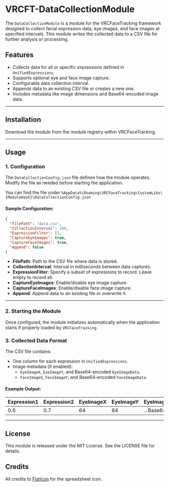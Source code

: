 # VRCFT-DataCollectionModule
The `DataCollectionModule` is a module for the VRCFaceTracking framework designed to collect facial expression data, eye images, and face images at specified intervals. This module writes the collected data to a CSV file for further analysis or processing.

## Features
- Collects data for all or specific expressions defined in `UnifiedExpressions`.
- Supports optional eye and face image capture.
- Configurable data collection interval.
- Appends data to an existing CSV file or creates a new one.
- Includes metadata like image dimensions and Base64-encoded image data.

---

## Installation

Download the module from the module registry within VRCFaceTracking.

---

## Usage

### 1. **Configuration**
The `DataCollectionConfig.json` file defines how the module operates. Modify the file as needed before starting the application.

You can find the file under `%AppData%\Roaming\VRCFaceTracking\CustomLibs\{ModuleHash}\DataCollectionConfig.json`

#### Sample Configuration:
```json
{
  "FilePath": "data.csv",
  "CollectionInterval": 200,
  "ExpressionFilter": [],
  "CaptureEyeImages": true,
  "CaptureFaceImages": true,
  "Append": false
}
```

- **FilePath**: Path to the CSV file where data is stored.  
- **CollectionInterval**: Interval in milliseconds between data captures.  
- **ExpressionFilter**: Specify a subset of expressions to record. Leave empty to record all.  
- **CaptureEyeImages**: Enable/disable eye image capture.  
- **CaptureFaceImages**: Enable/disable face image capture.  
- **Append**: Append data to an existing file or overwrite it.

---

### 2. **Starting the Module**
Once configured, the module initializes automatically when the application starts if properly loaded by `VRCFaceTracking`.

### 3. **Collected Data Format**
The CSV file contains:
- One column for each expression in `UnifiedExpressions`.
- Image metadata (if enabled):
  - `EyeImageX`, `EyeImageY`, and Base64-encoded `EyeImageData`.
  - `FaceImageX`, `FaceImageY`, and Base64-encoded `FaceImageData`.

#### Example Output:
| Expression1 | Expression2 | EyeImageX | EyeImageY | EyeImageData | FaceImageX | FaceImageY | FaceImageData |
|-------------|-------------|-----------|-----------|--------------|------------|------------|--------------|
| 0.5         | 0.7         | 64        | 64        | ...Base64... | 128        | 128        | ...Base64... |

---

## License
This module is released under the MIT License. See the LICENSE file for details.

## Credits
All credits to [FlatIcon](https://www.flaticon.com/free-icons/spreadsheet) for the spreadsheet icon.